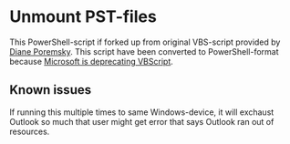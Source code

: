 # Unmount PST-files

This PowerShell-script if forked up from original VBS-script provided by [Diane Poremsky](https://www.slipstick.com/exchange/script-remove-pst-file-profile/). This script have been converted to PowerShell-format because [Microsoft is deprecating VBScript](https://techcommunity.microsoft.com/blog/windows-itpro-blog/vbscript-deprecation-timelines-and-next-steps/4148301).

## Known issues
If running this multiple times to same Windows-device, it will exchaust Outlook so much that user might get error that says Outlook ran out of resources.
